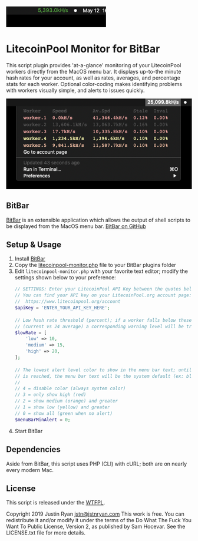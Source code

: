 ![LitecoinPool Monitor in Menu Bar](screenshot01.png)

# LitecoinPool Monitor for BitBar
This script plugin provides 'at-a-glance' monitoring of your LitecoinPool workers directly from the MacOS menu bar. It displays up-to-the minute hash rates for your account, as well as rates, averages, and percentage stats for each worker. Optional color-coding makes identifying problems with workers visually simple, and alerts to issues quickly.

![LitecoinPool Monitor with drop down menu shown](screenshot02.png)

## BitBar
[BitBar](https://getbitbar.com/) is an extensible application which allows the output of shell scripts to be displayed from the MacOS menu bar. [BitBar on GitHub](https://github.com/matryer/bitbar)

## Setup & Usage
1. Install [BitBar](https://github.com/matryer/bitbar#get-started)
1. Copy the [litecoinpool-monitor.php](litecoinpool-monitor.php) file to your BitBar plugins folder
1. Edit `litecoinpool-monitor.php` with your favorite text editor; modify the settings shown below to your preference:
   ````php
   // SETTINGS: Enter your LitecoinPool API Key between the quotes below
   // You can find your API key on your LitecoinPool.org account page:
   //  https://www.litecoinpool.org/account
   $apiKey = 'ENTER_YOUR_API_KEY_HERE';

   // Low hash rate threshold (percent); if a worker falls below these thresholds
   // (current vs 24 average) a corresponding warning level will be triggered
   $lowRate = [
       'low' => 10,
       'medium' => 15,
       'high' => 20,
   ];

   // The lowest alert level color to show in the menu bar text; until this level
   // is reached, the menu bar text will be the system default (ex: black or white)
   //
   // 4 = disable color (always system color)
   // 3 = only show high (red)
   // 2 = show medium (orange) and greater
   // 1 = show low (yellow) and greater
   // 0 = show all (green when no alert)
   $menuBarMinAlert = 0;
   ````
1. Start BitBar

## Dependencies
Aside from BitBar, this script uses PHP (CLI) with cURL; both are on nearly every modern Mac.

## License
This script is released under the [WTFPL](http://www.wtfpl.net/).

Copyright 2019 Justin Ryan <jstn@jstnryan.com>
This work is free. You can redistribute it and/or modify it under the
terms of the Do What The Fuck You Want To Public License, Version 2,
as published by Sam Hocevar. See the LICENSE.txt file for more details.